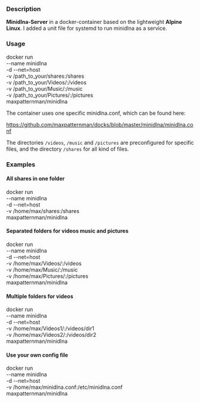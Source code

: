 ### Description

**Minidlna-Server** in a docker-container based on the lightweight **Alpine Linux**.
I added a unit file for systemd to run minidlna as a service.

### Usage

docker run \
    --name minidlna \
    -d --net=host \
    -v /path_to_your/shares:/shares \
    -v /path_to_your/Videos/:/videos \
    -v /path_to_your/Music/:/music \
    -v /path_to_your/Pictures/:/pictures \
    maxpatternman/minidlna

The container uses one specific minidlna.conf, which can be found here:

https://github.com/maxpatternman/docks/blob/master/minidlna/minidlna.conf

The directories `/videos`, `/music` and `/pictures` are preconfigured for specific files,
and the directory `/shares` for all kind of files.

### Examples

#### All shares in one folder

docker run \
    --name minidlna \
    -d --net=host \
    -v /home/max/shares:/shares \
    maxpatternman/minidlna

#### Separated folders for videos music and pictures

docker run \
    --name minidlna \
    -d --net=host \
    -v /home/max/Videos/:/videos \
    -v /home/max/Music/:/music \
    -v /home/max/Pictures/:/pictures \
    maxpatternman/minidlna

#### Multiple folders for videos

docker run \
    --name minidlna \
    -d --net=host \
    -v /home/max/Videos1/:/videos/dir1 \
    -v /home/max/Videos2/:/videos/dir2 \
    maxpatternman/minidlna

#### Use your own config file

docker run \
    --name minidlna \
    -d --net=host \
    -v /home/max/minidlna.conf:/etc/minidlna.conf \
    maxpatternman/minidlna
